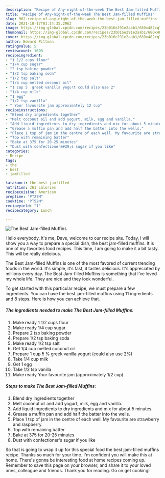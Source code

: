 ```yaml
---
description: "Recipe of Any-night-of-the-week The Best Jam-filled Muffins"
title: "Recipe of Any-night-of-the-week The Best Jam-filled Muffins"
slug: 902-recipe-of-any-night-of-the-week-the-best-jam-filled-muffins
date: 2021-10-17T01:14:35.296Z
image: https://img-global.cpcdn.com/recipes/23b016e291e2aab1/680x482cq70/the-best-jam-filled-muffins-recipe-main-photo.jpg
thumbnail: https://img-global.cpcdn.com/recipes/23b016e291e2aab1/680x482cq70/the-best-jam-filled-muffins-recipe-main-photo.jpg
cover: https://img-global.cpcdn.com/recipes/23b016e291e2aab1/680x482cq70/the-best-jam-filled-muffins-recipe-main-photo.jpg
author: Edward Pittman
ratingvalue: 5
reviewcount: 1693
recipeingredient:
- "1 1/2 cups flour"
- "1/4 cup sugar"
- "2 tsp baking powder"
- "1/2 tsp baking soda"
- "1/2 tsp salt"
- "1/4 cup melted coconut oil"
- "1 cup 5  greek vanilla yogurt could also use 2"
- "1/4 cup milk"
- "1 egg"
- "1/2 tsp vanilla"
- " Your favourite jam approximately 12 cup"
recipeinstructions:
- "Blend dry ingredients together"
- "Melt coconut oil and add yogurt, milk, egg and vanilla."
- "Add liquid ingredients to dry ingredients and mix for about 5 minutes."
- "Grease a muffin pan and add half the batter into the wells."
- "Place 1 tsp of jam in the centre of each well. My favourite are strawberry and raspberry."
- "Top with remaining batter"
- "Bake at 375 for 20-25 minutes"
- "Dust with confectioner&#39;s sugar if you like"
categories:
- Recipe
tags:
- the
- best
- jamfilled

katakunci: the best jamfilled 
nutrition: 261 calories
recipecuisine: American
preptime: "PT27M"
cooktime: "PT52M"
recipeyield: "1"
recipecategory: Lunch

---
```



![The Best Jam-filled Muffins](https://img-global.cpcdn.com/recipes/23b016e291e2aab1/680x482cq70/the-best-jam-filled-muffins-recipe-main-photo.jpg)

Hello everybody, it's me, Dave, welcome to our recipe site. Today, I will show you a way to prepare a special dish, the best jam-filled muffins. It is one of my favorites food recipes. This time, I am going to make it a bit tasty. This will be really delicious.

The Best Jam-filled Muffins is one of the most favored of current trending foods in the world. It's simple, it's fast, it tastes delicious. It's appreciated by millions every day. The Best Jam-filled Muffins is something that I've loved my whole life. They are nice and they look wonderful.




To get started with this particular recipe, we must prepare a few ingredients. You can have the best jam-filled muffins using 11 ingredients and 8 steps. Here is how you can achieve that.

<!--inarticleads1-->

##### The ingredients needed to make The Best Jam-filled Muffins:

1. Make ready 1 1/2 cups flour
1. Make ready 1/4 cup sugar
1. Prepare 2 tsp baking powder
1. Prepare 1/2 tsp baking soda
1. Make ready 1/2 tsp salt
1. Get 1/4 cup melted coconut oil
1. Prepare 1 cup 5 % greek vanilla yogurt (could also use 2%)
1. Take 1/4 cup milk
1. Get 1 egg
1. Take 1/2 tsp vanilla
1. Make ready  Your favourite jam (approximately 1/2 cup)




<!--inarticleads2-->

##### Steps to make The Best Jam-filled Muffins:

1. Blend dry ingredients together
1. Melt coconut oil and add yogurt, milk, egg and vanilla.
1. Add liquid ingredients to dry ingredients and mix for about 5 minutes.
1. Grease a muffin pan and add half the batter into the wells.
1. Place 1 tsp of jam in the centre of each well. My favourite are strawberry and raspberry.
1. Top with remaining batter
1. Bake at 375 for 20-25 minutes
1. Dust with confectioner&#39;s sugar if you like




So that is going to wrap it up for this special food the best jam-filled muffins recipe. Thanks so much for your time. I'm confident you will make this at home. There's gonna be interesting food at home recipes coming up. Remember to save this page on your browser, and share it to your loved ones, colleague and friends. Thank you for reading. Go on get cooking!
